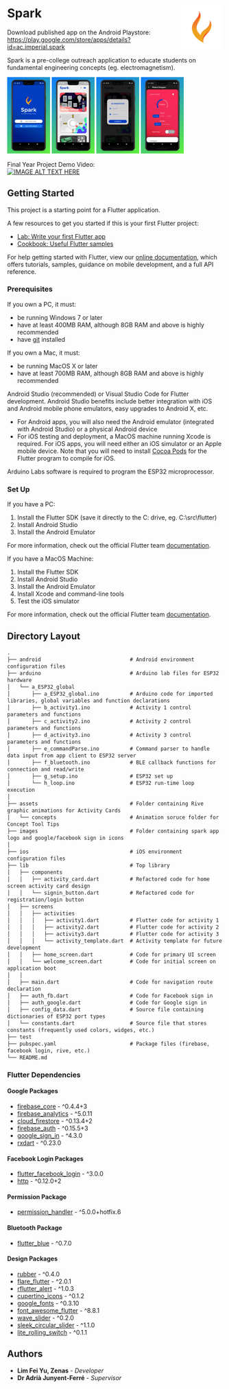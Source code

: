 # Spark <img align="right" width="100" height="100" src="https://github.com/zenasgram/spark/blob/master/images/readme_logo.png"> 

Download published app on the Android Playstore: https://play.google.com/store/apps/details?id=ac.imperial.spark

Spark is a pre-college outreach application to educate students on fundamental engineering concepts (eg. electromagnetism).

<p float="left">
  <img src="https://github.com/zenasgram/spark/blob/master/images/readme_welcome.jpg" width="100" />
  <img src="https://github.com/zenasgram/spark/blob/master/images/readme_home.jpg" width="100" /> 
  <img src="https://github.com/zenasgram/spark/blob/master/images/readme_auth.jpg" width="100" />
  <img src="https://github.com/zenasgram/spark/blob/master/images/readme_activity.jpg" width="100" />
</p>

Final Year Project Demo Video: <br/>
<a href="http://www.youtube.com/watch?feature=player_embedded&v=C4DCKOrjJ8o
" target="_blank"><img src="http://img.youtube.com/vi/C4DCKOrjJ8o/0.jpg" 
alt="IMAGE ALT TEXT HERE" width="480" height="360" border="0" /></a>

## Getting Started

This project is a starting point for a Flutter application.

A few resources to get you started if this is your first Flutter project:

- [Lab: Write your first Flutter app](https://flutter.dev/docs/get-started/codelab)
- [Cookbook: Useful Flutter samples](https://flutter.dev/docs/cookbook)

For help getting started with Flutter, view our
[online documentation](https://flutter.dev/docs), which offers tutorials,
samples, guidance on mobile development, and a full API reference.


### Prerequisites

If you own a PC, it must:
- be running Windows 7 or later 
- have at least 400MB RAM, although 8GB RAM and above is highly recommended
- have [git](https://git-scm.com/downloads) installed

If you own a Mac, it must:
- be running MacOS X or later
- have at least 700MB RAM, although 8GB RAM and above is highly recommended

Android Studio (recommended) or Visual Studio Code for Flutter development.
Android Studio benefits include better integration with iOS and Android mobile phone emulators, easy upgrades to Android X, etc. 

- For Android apps, you will also need the Android emulator (integrated with Android Studio) or a physical Android device
- For iOS testing and deployment, a MacOS machine running Xcode is required. For iOS apps, you will need either an iOS simulator or an Apple mobile device. Note that you will need to install [Cocoa Pods](https://guides.cocoapods.org/using/getting-started.html) for the Flutter program to compile for iOS.

Arduino Labs software is required to program the ESP32 microprocessor.


### Set Up

If you have a PC:
1) Install the Flutter SDK (save it directly to the C: drive, eg. C:\src\flutter)
2) Install Android Studio
3) Install the Android Emulator

For more information, check out the official Flutter team [documentation](https://flutter.dev/docs/get-started/install/windows).


If you have a MacOS Machine:
1) Install the Flutter SDK
2) Install Android Studio
3) Install the Android Emulator
4) Install Xcode and command-line tools
5) Test the iOS simulator

For more information, check out the official Flutter team [documentation](https://flutter.dev/docs/get-started/install/macos).


## Directory Layout

    .
    ├── android                             # Android environment configuration files
    ├── arduino                             # Arduino lab files for ESP32 hardware
    │   └── a_ESP32_global
    │       ├── a_ESP32_global.ino          # Arduino code for imported libraries, global variables and function declarations
    │       ├── b_activity1.ino             # Activity 1 control parameters and functions
    │       ├── c_activity2.ino             # Activity 2 control parameters and functions
    │       ├── d_activity3.ino             # Activity 3 control parameters and functions
    │       ├── e_commandParse.ino          # Command parser to handle data input from app client to ESP32 server
    │       ├── f_bluetooth.ino             # BLE callback functions for connection and read/write
    │       ├── g_setup.ino                 # ESP32 set up
    │       └── h_loop.ino                  # ESP32 run-time loop execution
    │    
    ├── assets                              # Folder containing Rive graphic animations for Activity Cards
    │   └── concepts                        # Animation soruce folder for Concept Tool Tips
    ├── images                              # Folder containing spark app logo and google/facebook sign in icons
    │   
    ├── ios                                 # iOS environment configuration files
    ├── lib                                 # Top library
    │   ├── components            
    │   │   ├── activity_card.dart          # Refactored code for home screen activity card design
    │   │   └── signin_button.dart          # Refactored code for registration/login button
    │   ├── screens     
    │   │   ├── activities                    
    │   │   │   ├── activity1.dart          # Flutter code for activity 1
    │   │   │   ├── activity2.dart          # Flutter code for activity 2
    │   │   │   ├── activity3.dart          # Flutter code for activity 3
    │   │   │   └── activity_template.dart  # Activity template for future development 
    │   │   ├── home_screen.dart            # Code for primary UI screen  
    │   │   └── welcome_screen.dart         # Code for initial screen on application boot
    │   │  
    │   ├── main.dart                       # Code for navigation route declaration 
    │   ├── auth_fb.dart                    # Code for Facebook sign in
    │   ├── auth_google.dart                # Code for Google sign in
    │   ├── config_data.dart                # Source file containing dictionaries of ESP32 port types
    │   └── constants.dart                  # Source file that stores constants (frequently used colors, widges, etc.)
    ├── test
    ├── pubspec.yaml                        # Package files (firebase, facebook login, rive, etc.)
    └── README.md



### Flutter Dependencies

#### Google Packages
* [firebase_core](https://pub.dev/packages/firebase_core) - ^0.4.4+3
* [firebase_analytics](https://pub.dev/packages/firebase_analytics) - ^5.0.11
* [cloud_firestore](https://pub.dev/packages/cloud_firestore) - ^0.13.4+2
* [firebase_auth](https://pub.dev/packages/firebase_auth) - ^0.15.5+3
* [google_sign_in](https://pub.dev/packages/google_sign_in) - ^4.3.0
* [rxdart](https://pub.dev/packages/rxdart) - ^0.23.0

#### Facebook Login Packages
* [flutter_facebook_login](https://pub.dev/packages/flutter_facebook_login) - ^3.0.0
* [http](https://pub.dev/packages/http) - ^0.12.0+2

#### Permission Package
* [permission_handler](https://pub.dev/packages/permission_handler) - ^5.0.0+hotfix.6

#### Bluetooth Package
* [flutter_blue](https://pub.dev/packages/flutter_blue) - ^0.7.0

#### Design Packages
* [rubber](https://pub.dev/packages/rubber) - ^0.4.0
* [flare_flutter](https://pub.dev/packages/flare_flutter) - ^2.0.1
* [rflutter_alert](https://pub.dev/packages/rflutter_alert) - ^1.0.3
* [cupertino_icons](https://pub.dev/packages/cupertino_icons) - ^0.1.2
* [google_fonts](https://pub.dev/packages/google_fonts) - ^0.3.10
* [font_awesome_flutter](https://pub.dev/packages/font_awesome_flutter) - ^8.8.1
* [wave_slider](https://pub.dev/packages/wave_slider) - ^0.2.0
* [sleek_circular_slider](https://pub.dev/packages/sleek_circular_slider) - ^1.1.0
* [lite_rolling_switch](https://pub.dev/packages/lite_rolling_switch) - ^0.1.1


## Authors

* **Lim Fei Yu, Zenas** - *Developer*
* **Dr Adrià Junyent-Ferré** - *Supervisor*

